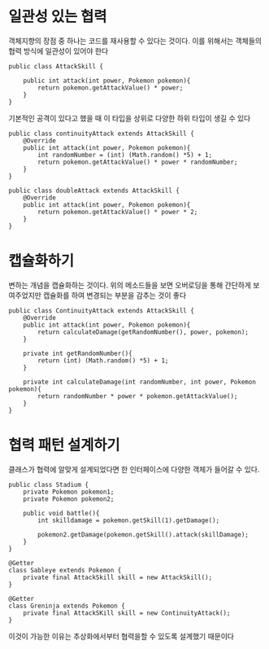 # 일관성 있는 협력
객체지향의 장점 중 하나는 코드를 재사용할 수 있다는 것이다. 이를 위해서는 객체들의 협력 방식에 일관성이 있어야 한다

    public class AttackSkill {
        
        public int attack(int power, Pokemon pokemon){
            return pokemon.getAttackValue() * power;
        }
    }
기본적인 공격이 있다고 했을 때 이 타입을 상위로 다양한 하위 타입이 생길 수 있다

    public class continuityAttack extends AttackSkill {
        @Override
        public int attack(int power, Pokemon pokemon){
            int randomNumber = (int) (Math.random() *5) + 1;
            return pokemon.getAttackValue() * power * randomNumber;
        }
    }

    public class doubleAttack extends AttackSkill {
        @Override
        public int attack(int power, Pokemon pokemon){
            return pokemon.getAttackValue() * power * 2;
        }
    }

# 캡슐화하기
변하는 개념을 캡슐화하는 것이다. 위의 메소드들을 보면 오버로딩을 통해 간단하게 보여주었지만 캡슐화를 하여 변경되는 부분을 감추는 것이 좋다

    public class ContinuityAttack extends AttackSkill {
        @Override
        public int attack(int power, Pokemon pokemon){
            return calculateDamage(getRandomNumber(), power, pokemon);
        }

        private int getRandomNumber(){
            return (int) (Math.random() *5) + 1;
        }

        private int calculateDamage(int randomNumber, int power, Pokemon pokemon){
            return randomNumber * power * pokemon.getAttackValue();
        }
    }

# 협력 패턴 설계하기
클래스가 협력에 알맞게 설계되었다면 한 인터페이스에 다양한 객체가 들어갈 수 있다.

    public class Stadium {
        private Pokemon pokemon1;
        private Pokemon pokemon2;
        
        public void battle(){
            int skilldamage = pokemon.getSkill(1).getDamage();

            pokemon2.getDamage(pokemon.getSkill().attack(skillDamage);
        }
    }

    @Getter
    class Sableye extends Pokemon {
        private final AttackSkill skill = new AttackSkill();
    }

    @Getter
    class Greninja extends Pokemon {
        private final AttackSKill skill = new ContinuityAttack();
    }
이것이 가능한 이유는 추상화에서부터 협력을할 수 있도록 설계했기 때문이다

